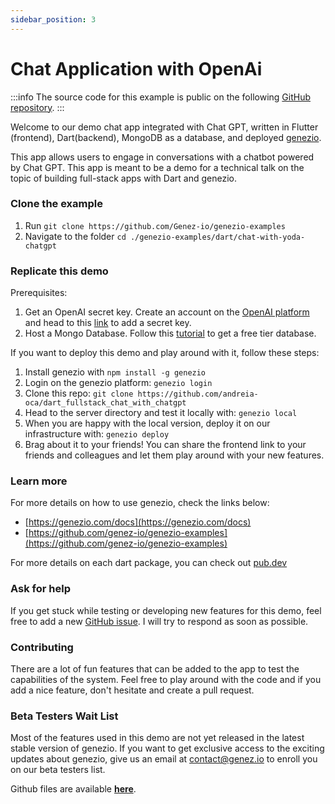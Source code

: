 ```yaml
---
sidebar_position: 3
---
```


# Chat Application with OpenAi

:::info
The source code for this example is public on the following [GitHub repository](https://github.com/Genez-io/genezio-examples/tree/master/dart/chat-with-yoda-chatgpt).
:::

Welcome to our demo chat app integrated with Chat GPT, written in Flutter (frontend), Dart(backend), MongoDB as a database, and deployed [genezio](https://genezio.com/).

This app allows users to engage in conversations with a chatbot powered by Chat GPT. This app is meant to be a demo for a technical talk on the topic of building full-stack apps with Dart and genezio.

### Clone the example

1. Run `git clone https://github.com/Genez-io/genezio-examples`
2. Navigate to the folder `cd ./genezio-examples/dart/chat-with-yoda-chatgpt`

### Replicate this demo

Prerequisites:

1. Get an OpenAI secret key. Create an account on the [OpenAI platform](https://platform.openai.com/) and head to this [link](https://platform.openai.com/account/api-keys) to add a secret key.
2. Host a Mongo Database. Follow this [tutorial](https://www.mongodb.com/basics/mongodb-atlas-tutorial) to get a free tier database.

If you want to deploy this demo and play around with it, follow these steps:

1. Install genezio with `npm install -g genezio`
2. Login on the genezio platform: `genezio login`
3. Clone this repo: `git clone https://github.com/andreia-oca/dart_fullstack_chat_with_chatgpt`
4. Head to the server directory and test it locally with: `genezio local`
5. When you are happy with the local version, deploy it on our infrastructure with: `genezio deploy`
6. Brag about it to your friends! You can share the frontend link to your friends and colleagues and let them play around with your new features.

### Learn more

For more details on how to use genezio, check the links below:

- [https://genezio.com/docs](https://genezio.com/docs)
- [https://github.com/genez-io/genezio-examples](https://github.com/genez-io/genezio-examples)

For more details on each dart package, you can check out [pub.dev](https://pub.dev/)

### Ask for help

If you get stuck while testing or developing new features for this demo, feel free to add a new [GitHub issue](https://github.com/andreia-oca/dart_fullstack_chat_with_chatgpt/issues/new/choose). I will try to respond as soon as possible.

### Contributing

There are a lot of fun features that can be added to the app to test the capabilities of the system. Feel free to play around with the code and if you add a nice feature, don't hesitate and create a pull request.

### Beta Testers Wait List

Most of the features used in this demo are not yet released in the latest stable version of genezio. If you want to get exclusive access to the exciting updates about genezio, give us an email at [contact@genez.io](mailto:contact@genez.io) to enroll you on our beta testers list.

Github files are available [**here**](https://github.com/Genez-io/genezio-examples/tree/master/dart/chat-with-yoda-chatgpt).
